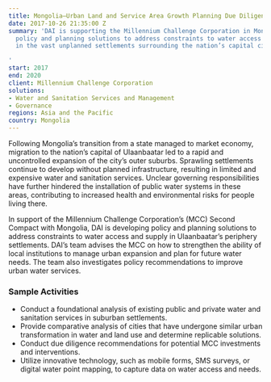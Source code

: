 ```yaml
---
title: Mongolia—Urban Land and Service Area Growth Planning Due Diligence
date: 2017-10-26 21:35:00 Z
summary: 'DAI is supporting the Millennium Challenge Corporation in Mongolia by developing
  policy and planning solutions to address constraints to water access and supply
  in the vast unplanned settlements surrounding the nation’s capital city.

'
start: 2017
end: 2020
client: Millennium Challenge Corporation
solutions:
- Water and Sanitation Services and Management
- Governance
regions: Asia and the Pacific
country: Mongolia
---
```


Following Mongolia’s transition from a state managed to market economy, migration to the nation’s capital of Ulaanbaatar led to a rapid and uncontrolled expansion of the city’s outer suburbs. Sprawling settlements continue to develop without planned infrastructure, resulting in limited and expensive water and sanitation services. Unclear governing responsibilities have further hindered the installation of public water systems in these areas, contributing to increased health and environmental risks for people living there.

In support of the Millennium Challenge Corporation’s (MCC) Second Compact with Mongolia, DAI is developing policy and planning solutions to address constraints to water access and supply in Ulaanbaatar’s periphery settlements. DAI’s team advises the MCC on how to strengthen the ability of local institutions to manage urban expansion and plan for future water needs. The team also investigates policy recommendations to improve urban water services.

### Sample Activities

* Conduct a foundational analysis of existing public and private water and sanitation services in suburban settlements.
* Provide comparative analysis of cities that have undergone similar urban transformation in water and land use and determine replicable solutions.
* Conduct due diligence recommendations for potential MCC investments and interventions.
* Utilize innovative technology, such as mobile forms, SMS surveys, or digital water point mapping, to capture data on water access and needs.